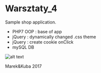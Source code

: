 # Warsztaty_4
Sample shop application.
- PHP7 OOP : base of app
- jQuery : dynamically changed .css theme
- jQuery : create cookie onClick  
- mySQL DB

![alt text](https://github.com/klikar/Warsztaty_4/blob/kuba_branch/screencapture.png?raw=true)


Marek&Kuba 2017
